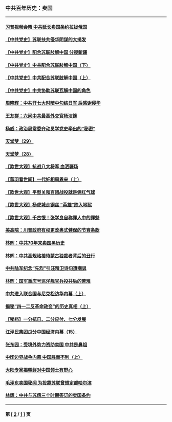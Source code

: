 ### 中共百年历史：卖国
---
#### [习普视频会晤 中共延长卖国条约拉拢俄国](../../pages/nf1176117/n13060971.md?12040430) 
#### [【中共党史】苏联扶共侵华阴谋的大揭发](../../pages/nf1176117/n13056050.md?12040430) 
#### [【中共党史】配合苏联肢解中国 分裂新疆](../../pages/nf1176117/n13040700.md?12040430) 
#### [【中共党史】中共配合苏联肢解中国（下）](../../pages/nf1176117/n13035660.md?12040430) 
#### [【中共党史】中共配合苏联肢解中国（上）](../../pages/nf1176117/n13030262.md?12040430) 
#### [【中共党史】中共协助苏联瓦解中国的角色](../../pages/nf1176117/n13018109.md?12040430) 
#### [周晓辉：中共开七大时暗中勾结日军 后感谢侵华](../../pages/nf1176117/n12921960.md?12040430) 
#### [王友群：六问中共最高外交官杨洁篪](../../pages/nf1176117/n12836495.md?12040430) 
#### [杨威：政治局常委齐动员学党史牵出的“秘密”](../../pages/nf1176117/n12764642.md?12040430) 
#### [天堂梦（29）](../../pages/nf1176117/n12408465.md?12040430) 
#### [天堂梦（28）](../../pages/nf1176117/n12408309.md?12040430) 
#### [【欺世大观】抗战八大将军 血洒疆场](../../pages/nf1176117/n12357044.md?12040430) 
#### [【薇羽看世间】一代奸相周恩来（上）](../../pages/nf1176117/n12401109.md?12040430) 
#### [【欺世大观】平型关和百团战役就是俩红气球](../../pages/nf1176117/n12359157.md?12040430) 
#### [【欺世大观】杨虎城走钢丝 “英雄”跌入地狱](../../pages/nf1176117/n12358840.md?12040430) 
#### [【欺世大观】千古恨！张学良自称罪人中的罪魁](../../pages/nf1176117/n12358629.md?12040430) 
#### [美高院：川普政府有权更改奥式健保的节育条款](../../pages/nf1176117/n12242171.md?12040430) 
#### [林辉：中共70年来卖国黑历史](../../pages/nf1176117/n11552181.md?12040430) 
#### [林辉：中共高规格接待蒙古独裁者背后的丑行](../../pages/nf1176117/n11225005.md?12040430) 
#### [中共陆军纪念“先烈”引汪精卫诗句遭嘲讽](../../pages/nf1176117/n11153345.md?12040430) 
#### [林辉：国军重庆号巡洋舰官兵投共后的苦难](../../pages/nf1176117/n10997801.md?12040430) 
#### [中共进入联合国与尼克松访华内幕（上）](../../pages/nf1176117/n10138788.md?12040430) 
#### [揭秘“四一二反革命政变”的历史真相（上）](../../pages/nf1176117/n9996650.md?12040430) 
#### [【秘档】一分抗日、二分应付、七分发展](../../pages/nf1176117/n9331484.md?12040430) 
#### [江泽民集团瓜分中国经济内幕（15）](../../pages/nf1176117/n9268584.md?12040430) 
#### [张东园：受境外势力资助卖国 中共是鼻祖](../../pages/nf1176117/n9272480.md?12040430) 
#### [中印边界战争内幕 中国胜而不利（上）](../../pages/nf1176117/n9252458.md?12040430) 
#### [大陆专家揭朝鲜对中国领土有野心](../../pages/nf1176117/n9074056.md?12040430) 
#### [毛泽东卖国秘闻 为投靠苏联曾想定都哈尔滨](../../pages/nf1176117/n9058631.md?12040430) 
#### [林辉：中共与苏俄三个时期签订的卖国条约](../../pages/nf1176117/n9036062.md?12040430) 

---
#### 第 [ [2](./2.md?12040430) / [1](./1.md?12040430) ] 页
